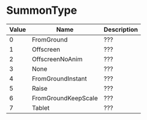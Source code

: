 # SummonType

|Value|Name|Description|
|-----|----|-----------|
|0|FromGround|???|
|1|Offscreen|???|
|2|OffscreenNoAnim|???|
|3|None|???|
|4|FromGroundInstant|???|
|5|Raise|???|
|6|FromGroundKeepScale|???|
|7|Tablet|???|